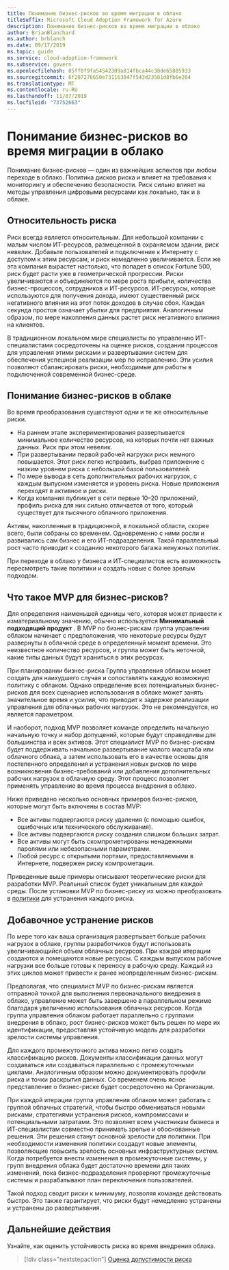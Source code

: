 ```yaml
---
title: Понимание бизнес-рисков во время миграции в облако
titleSuffix: Microsoft Cloud Adoption Framework for Azure
description: Понимание бизнес-рисков во время миграции в облако
author: BrianBlanchard
ms.author: brblanch
ms.date: 09/17/2019
ms.topic: guide
ms.service: cloud-adoption-framework
ms.subservice: govern
ms.openlocfilehash: 85ff0f9fa54542309a814fbca44c38de65805933
ms.sourcegitcommit: 6f287276650e731163047f543d23581d8fb6e204
ms.translationtype: MT
ms.contentlocale: ru-RU
ms.lasthandoff: 11/07/2019
ms.locfileid: "73752663"
---
```

<!-- markdownlint-disable MD026 -->

# <a name="understand-business-risk-during-cloud-migration"></a>Понимание бизнес-рисков во время миграции в облако

Понимание бизнес-рисков — один из важнейших аспектов при любом переходе в облако. Политика дисков риска и влияет на требования к мониторингу и обеспечению безопасности. Риск сильно влияет на методы управления цифровыми ресурсами как локально, так и в облаке.

<!-- markdownlint-enable MD026 -->

## <a name="relativity-of-risk"></a>Относительность риска

Риск всегда является относительным. Для небольшой компании с малым числом ИТ-ресурсов, размещенной в охраняемом здании, риск невелик. Добавьте пользователей и подключение к Интернету с доступом к этим ресурсам, и риск немедленно увеличивается. Если же эта компания вырастет настолько, что попадет в список Fortune 500, риск будет расти уже в геометрической прогрессии. Риски увеличиваются и объединяются по мере роста прибыли, количества бизнес-процессов, сотрудников и ИТ-ресурсов. ИТ-ресурсы, которые используются для получения дохода, имеют существенный риск негативного влияния на этот поток доходов в случае сбоя. Каждая секунда простоя означает убытки для предприятия. Аналогичным образом, по мере накопления данных растет риск негативного влияния на клиентов.

В традиционном локальном мире специалисты по управлению ИТ-специалистами сосредоточены на оценке рисков, создании процессов для управления этими рисками и развертывании систем для обеспечения успешной реализации мер по исправлению. Эти усилия позволяют сбалансировать риски, необходимые для работы в подключенной современной бизнес-среде.

## <a name="understand-business-risks-in-the-cloud"></a>Понимание бизнес-рисков в облаке

Во время преобразования существуют одни и те же относительные риски.

- На раннем этапе экспериментирования развертывается минимальное количество ресурсов, на которых почти нет важных данных. Риск при этом невелик.
- При развертывании первой рабочей нагрузки риск немного повышается. Этот риск легко исправить, выбрав приложение с низким уровнем риска с небольшой базой пользователей.
- По мере вывода в сеть дополнительных рабочих нагрузок, с каждым выпуском изменяется и уровень риска. Новые приложения переходят в активное и риски.
- Когда компания публикует в сети первые 10–20 приложений, профиль риска для них сильно отличается от того, который существует для тысячного облачного приложения.

Активы, накопленные в традиционной, в локальной области, скорее всего, были собраны со временем. Одновременно с ними росли и развивались сам бизнес и его ИТ-подразделения. Такой параллельный рост часто приводит к созданию некоторого багажа ненужных политик.

При переходе в облако у бизнеса и ИТ-специалистов есть возможность пересмотреть такие политики и создать новые с более зрелым подходом.

<!-- markdownlint-disable MD026 -->

## <a name="what-is-a-business-risk-mvp"></a>Что такое MVP для бизнес-рисков?

Для определения наименьшей единицы чего, которая может привести к изматериальному значению, обычно используется **Минимальный подходящий продукт** . В MVP по бизнес-рискам группа управления облаком начинает с предположения, что некоторые ресурсы будут развернуты в облачной среде в определенный момент времени. Это неизвестное количество ресурсов, и группа может быть неточной, какие типы данных будут храниться в этих ресурсах.

При планировании бизнес-риска Группа управления облаком может создать для наихудшего случая и сопоставлять каждую возможную политику с облаком. Однако определение всех потенциальных бизнес-рисков для всех сценариев использования в облаке может занять значительное время и усилия, что приводит к задержке реализации управления для облачных рабочих нагрузок. Это не рекомендуется, но является параметром.

И наоборот, подход MVP позволяет команде определить начальную начальную точку и набор допущений, которые будут справедливы для большинства и всех активов. Этот специалист MVP по бизнес-рискам будет поддерживать начальное развертывание малого масштаба или облачного облака, а затем использовать его в качестве основы для постепенного определения и устранения новых рисков по мере возникновения бизнес-требований или добавления дополнительных рабочих нагрузок в облачную среду. Этот процесс позволяет применять управление во время процесса внедрения в облако.

Ниже приведено несколько основных примеров бизнес-рисков, которые могут быть включены в состав MVP:

- Все активы подвергаются риску удаления (с помощью ошибок, ошибочных или технического обслуживания).
- Все активы подвергаются риску создания слишком больших затрат.
- Все активы могут быть скомпрометированы ненадежными паролями или небезопасными параметрами.
- Любой ресурс с открытыми портами, предоставляемыми в Интернете, подвержен риску компрометации.

Приведенные выше примеры описывают теоретические риски для разработки MVP. Реальный список будет уникальным для каждой среды.
После установки MVP по бизнес-риску их можно преобразовать в [политики](./index.md) для устранения каждого риска.

<!-- markdownlint-enable MD026 -->

## <a name="incremental-risk-mitigation"></a>Добавочное устранение рисков

По мере того как ваша организация развертывает больше рабочих нагрузок в облаке, группы разработчиков будут использовать увеличивающийся объем облачных ресурсов. При каждой итерации создаются и помещаются новые ресурсы. С каждым выпуском рабочие нагрузки все больше готовы к переносу в рабочую среду. Каждый из этих циклов может привести к ранее неопределенным бизнес-рискам.

Предполагая, что специалист MVP по бизнес-рискам является отправной точкой для выполнения первоначального внедрения в облако, управление может быть завершено в параллельном режиме благодаря увеличению использования облачных ресурсов. Когда группа управления облаком работает параллельно с группами внедрения в облако, рост бизнес-рисков может быть решен по мере их идентификации, предоставляя устойчивую модель для разработки зрелости системы управления.

Для каждого промежуточного актива можно легко создать классификацию рисков. Документы классификации данных могут создаваться или создаваться параллельно с промежуточными циклами. Аналогичным образом можно документировать профили риска и точки раскрытия данных. Со временем очень ясное представление о бизнес-риске будет сосредоточено на Организации.

При каждой итерации группа управления облаком может работать с группой облачных стратегий, чтобы быстро обмениваться новыми рисками, стратегиями устранения рисков, компромиссами и потенциальными затратами. Это позволяет всем участникам бизнеса и ИТ-специалистам совместно принимать зрелые и обоснованные решения. Эти решения станут основной зрелости для политики. При необходимости изменения политики создадут новые элементы, позволяющие повысить зрелость основных инфраструктурных систем. Когда потребуется внести изменения в промежуточные системы, у групп внедрения облака будет достаточно времени для таких изменений, пока бизнес-подразделения проверяют промежуточные системы и разрабатывают план переключения пользователей.

Такой подход сводит риски к минимуму, позволяя команде действовать быстро. Это также гарантирует, что риски будут немедленно устранены и устранены до развертывания.

## <a name="next-steps"></a>Дальнейшие действия

Узнайте, как оценить устойчивость риска во время внедрения облака.

> [!div class="nextstepaction"]
> [Оценка допустимости риска](./risk-tolerance.md)
